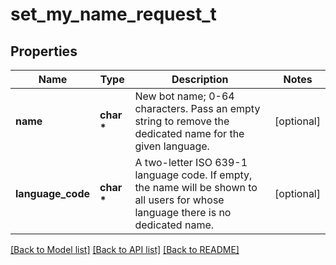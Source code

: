 # set_my_name_request_t

## Properties
Name | Type | Description | Notes
------------ | ------------- | ------------- | -------------
**name** | **char \*** | New bot name; 0-64 characters. Pass an empty string to remove the dedicated name for the given language. | [optional] 
**language_code** | **char \*** | A two-letter ISO 639-1 language code. If empty, the name will be shown to all users for whose language there is no dedicated name. | [optional] 

[[Back to Model list]](../README.md#documentation-for-models) [[Back to API list]](../README.md#documentation-for-api-endpoints) [[Back to README]](../README.md)


